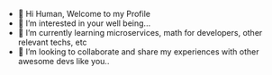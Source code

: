- 👋 Hi Human, Welcome to my Profile
- 👀 I’m interested in your well being... 
- 🌱 I’m currently learning microservices, math for developers, other relevant techs,  etc
- 💞️ I’m looking to collaborate and share my experiences with other awesome devs like you..
<!-- - 📫 How to reach me ...-->

<!---
frexjeff/frexjeff is a ✨ special ✨ repository because its `README.md` (this file) appears on your GitHub profile.
You can click the Preview link to take a look at your changes.
--->
